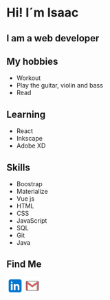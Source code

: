 # Hi! I´m Isaac <br>
## I am a web developer

## My hobbies
- Workout
- Play the guitar, violin and bass
- Read

## Learning
- React
- Inkscape
- Adobe XD

## Skills
- Boostrap
- Materialize
- Vue js
- HTML
- CSS
- JavaScript
- SQL
- Git
- Java

## Find Me
<a href="https://www.linkedin.com/in/isaac-god%C3%ADnez-43bb04226">
<img align="left" alt="something" target="_blank" width="40px" src="https://github.com/gitbrave99/gitbrave99/blob/master/linkedin.svg">
</a>
<a href="mailto:bezisaa@gmail.com">
  <img align="left" alt="something" target="_blank" width="40px" src="https://github.com/gitbrave99/gitbrave99/blob/master/gmail.svg">
</a>
